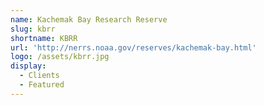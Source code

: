 ```yaml
---
name: Kachemak Bay Research Reserve
slug: kbrr
shortname: KBRR
url: 'http://nerrs.noaa.gov/reserves/kachemak-bay.html'
logo: /assets/kbrr.jpg
display:
  - Clients
  - Featured
---
```

